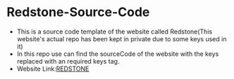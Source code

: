 # Redstone-Source-Code
* This is a source code template of the website called Redstone(This website's actual repo has been kept in private due to some keys used in it)
* In this repo use can find the sourceCode of the website with the keys replaced with an required keys tag.
* Website Link:[REDSTONE](https://red-stone.herokuapp.com/)
